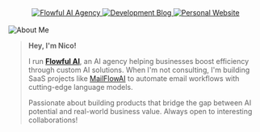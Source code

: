 <!-- README.md (entire file) -->
<div align="center">
  <a href="https://flowful.ai" title="Flowful AI Agency">
    <img src="https://img.shields.io/badge/Flowful_AI_Agency-5C4EE6.svg?style=for-the-badge"
         alt="Flowful AI Agency">
  </a>
  <a href="https://medium.com/@nchourrout" title="Development Blog">
    <img src="https://img.shields.io/badge/Development_Blog-1d1d1d.svg?style=for-the-badge"
         alt="Development Blog">
  </a>
  <a href="https://chourrout.com" title="Personal Website">
    <img src="https://img.shields.io/badge/Personal_Website-blue.svg?style=for-the-badge"
         alt="Personal Website">
  </a>
</div>

<br>

<!-- About Me heading that adapts to theme -->
<picture>
  <!-- dark mode -->
  <source media="(prefers-color-scheme: dark)"
          srcset="https://readme-typing-svg.demolab.com?font=IBM+Plex+Mono&weight=500&size=30&duration=6000&pause=1000&color=F7F7F7&width=435&lines=About+Me%3A">
  <!-- light mode -->
  <img alt="About Me"
       src="https://readme-typing-svg.demolab.com?font=IBM+Plex+Mono&weight=500&size=30&duration=6000&pause=1000&color=000000&width=435&lines=About+Me%3A">
</picture>

<br>

<blockquote>
  <p><strong>Hey, I'm Nico!</strong></p>

  <p>I run <strong><a href="https://flowful.ai">Flowful AI</a></strong>, an AI agency helping businesses boost efficiency through custom AI solutions.
     When I'm not consulting, I'm building SaaS projects like
     <a href="https://mailflowai.com">MailFlowAI</a> to automate email workflows with cutting-edge language models.</p>

  <p>Passionate about building products that bridge the gap between AI potential and real-world business value.
     Always open to interesting collaborations!</p>
</blockquote>
